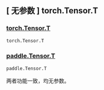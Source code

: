 ## [ 无参数 ] torch.Tensor.T

### [torch.Tensor.T](https://pytorch.org/docs/stable/tensors.html#torch.Tensor.T)

```python
torch.Tensor.T
```

### [paddle.Tensor.T](https://www.paddlepaddle.org.cn/documentation/docs/zh/api/paddle/Tensor_cn.html#tensor)

```python
paddle.Tensor.T
```

两者功能一致，均无参数。
